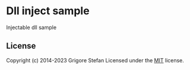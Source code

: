 # Dll inject sample

Injectable dll sample

## License

Copyright (c) 2014-2023 Grigore Stefan
Licensed under the [MIT](LICENSE) license.
